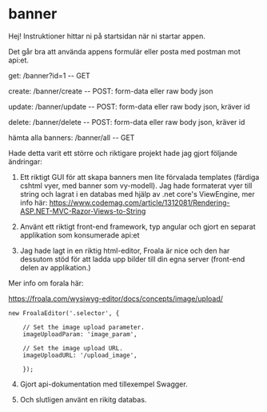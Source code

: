# banner

Hej!
Instruktioner hittar ni på startsidan när ni startar appen.

Det går bra att använda appens formulär eller posta med postman mot api:et.

get: /banner?id=1 -- GET

create: /banner/create -- POST: form-data eller raw body json

update: /banner/update -- POST: form-data eller raw body json, kräver id

delete: /banner/delete -- POST: form-data eller raw body json, kräver id

hämta alla banners: /banner/all -- GET


Hade detta varit ett större och riktigare projekt hade jag gjort följande ändringar:

1. Ett riktigt GUI för att skapa banners men lite förvalada templates (färdiga cshtml vyer, med banner som vy-modell). 
Jag hade formaterat vyer till string och lagrat i en databas med hjälp av .net core's ViewEngine, mer info här: 
https://www.codemag.com/article/1312081/Rendering-ASP.NET-MVC-Razor-Views-to-String

2. Använt ett riktigt front-end framework, typ angular och gjort en separat applikation som konsumerade api:et

3. Jag hade lagt in en riktig html-editor, Froala är nice och den har dessutom stöd för att ladda upp bilder till din egna server (front-end delen av applikation.)

Mer info om forala här:

https://froala.com/wysiwyg-editor/docs/concepts/image/upload/

```
new FroalaEditor('.selector', {

    // Set the image upload parameter.
    imageUploadParam: 'image_param',
    
    // Set the image upload URL.
    imageUploadURL: '/upload_image',
    
    });
 ```
 
4. Gjort api-dokumentation med tillexempel Swagger.

5. Och slutligen använt en rikitg databas.
